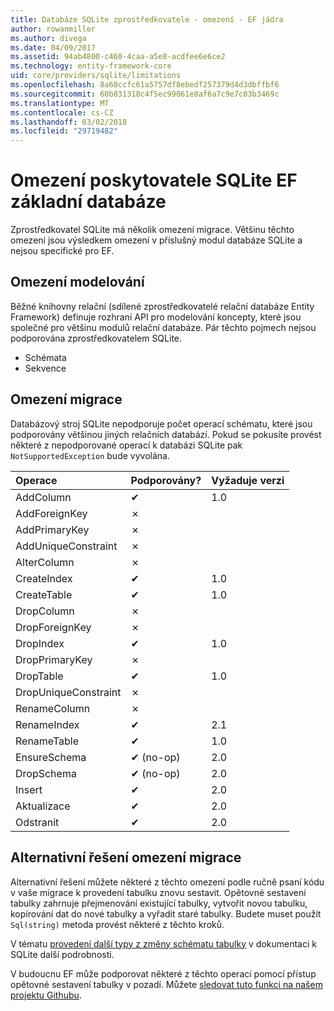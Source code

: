 ```yaml
---
title: Databáze SQLite zprostředkovatele - omezení - EF jádra
author: rowanmiller
ms.author: divega
ms.date: 04/09/2017
ms.assetid: 94ab4800-c460-4caa-a5e8-acdfee6e6ce2
ms.technology: entity-framework-core
uid: core/providers/sqlite/limitations
ms.openlocfilehash: 8a60ccfc61a5757df8ebedf257379d4d3dbffbf6
ms.sourcegitcommit: 60b831318c4f5ec99061e8af6a7c9e7c03b3469c
ms.translationtype: MT
ms.contentlocale: cs-CZ
ms.lasthandoff: 03/02/2018
ms.locfileid: "29719482"
---
```

# <a name="sqlite-ef-core-database-provider-limitations"></a>Omezení poskytovatele SQLite EF základní databáze

Zprostředkovatel SQLite má několik omezení migrace. Většinu těchto omezení jsou výsledkem omezení v příslušný modul databáze SQLite a nejsou specifické pro EF.

## <a name="modeling-limitations"></a>Omezení modelování

Běžné knihovny relační (sdílené zprostředkovatelé relační databáze Entity Framework) definuje rozhraní API pro modelování koncepty, které jsou společné pro většinu modulů relační databáze. Pár těchto pojmech nejsou podporována zprostředkovatelem SQLite.

* Schémata
* Sekvence

## <a name="migrations-limitations"></a>Omezení migrace

Databázový stroj SQLite nepodporuje počet operací schématu, které jsou podporovány většinou jiných relačních databází. Pokud se pokusíte provést některé z nepodporované operací k databázi SQLite pak `NotSupportedException` bude vyvolána.

| Operace            | Podporovány? | Vyžaduje verzi |
|:---------------------|:-----------|:-----------------|
| AddColumn            | ✔          | 1.0              |
| AddForeignKey        | ✗          |                  |
| AddPrimaryKey        | ✗          |                  |
| AddUniqueConstraint  | ✗          |                  |
| AlterColumn          | ✗          |                  |
| CreateIndex          | ✔          | 1.0              |
| CreateTable          | ✔          | 1.0              |
| DropColumn           | ✗          |                  |
| DropForeignKey       | ✗          |                  |
| DropIndex            | ✔          | 1.0              |
| DropPrimaryKey       | ✗          |                  |
| DropTable            | ✔          | 1.0              |
| DropUniqueConstraint | ✗          |                  |
| RenameColumn         | ✗          |                  |
| RenameIndex          | ✔          | 2.1              |
| RenameTable          | ✔          | 1.0              |
| EnsureSchema         | ✔ (no-op)  | 2.0              |
| DropSchema           | ✔ (no-op)  | 2.0              |
| Insert               | ✔          | 2.0              |
| Aktualizace               | ✔          | 2.0              |
| Odstranit               | ✔          | 2.0              |

## <a name="migrations-limitations-workaround"></a>Alternativní řešení omezení migrace

Alternativní řešení můžete některé z těchto omezení podle ručně psaní kódu v vaše migrace k provedení tabulku znovu sestavit. Opětovné sestavení tabulky zahrnuje přejmenování existující tabulky, vytvořit novou tabulku, kopírování dat do nové tabulky a vyřadit staré tabulky. Budete muset použít `Sql(string)` metoda provést některé z těchto kroků.

V tématu [provedení další typy z změny schématu tabulky](http://sqlite.org/lang_altertable.html#otheralter) v dokumentaci k SQLite další podrobnosti.

V budoucnu EF může podporovat některé z těchto operací pomocí přístup opětovné sestavení tabulky v pozadí. Můžete [sledovat tuto funkci na našem projektu Githubu](https://github.com/aspnet/EntityFrameworkCore/issues/329).
